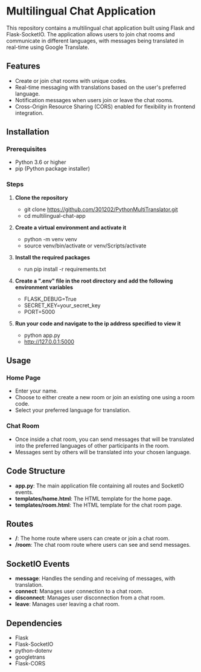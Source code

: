 # Multilingual Chat Application

This repository contains a multilingual chat application built using Flask and Flask-SocketIO. The application allows users to join chat rooms and communicate in different languages, with messages being translated in real-time using Google Translate.

## Features

- Create or join chat rooms with unique codes.
- Real-time messaging with translations based on the user's preferred language.
- Notification messages when users join or leave the chat rooms.
- Cross-Origin Resource Sharing (CORS) enabled for flexibility in frontend integration.

## Installation

### Prerequisites

- Python 3.6 or higher
- pip (Python package installer)

### Steps

1. **Clone the repository**
   - git clone https://github.com/301202/PythonMultiTranslator.git
   - cd multilingual-chat-app

2. **Create a virtual environment and activate it**
    - python -m venv venv
    - source venv/bin/activate  or  venv/Scripts/activate

3. **Install the required packages** 
    - run pip install -r requirements.txt

4. **Create a ".env" file in the root directory and add the following environment variables**
    - FLASK_DEBUG=True
    - SECRET_KEY=your_secret_key
    - PORT=5000

5. **Run your code and navigate to the ip address specified to view it**
    - python app.py
    - http://127.0.0.1:5000

## Usage

### Home Page
- Enter your name.
- Choose to either create a new room or join an existing one using a room code.
- Select your preferred language for translation.

### Chat Room
- Once inside a chat room, you can send messages that will be translated into the preferred languages of other participants in the room.
- Messages sent by others will be translated into your chosen language.

## Code Structure

- **app.py**: The main application file containing all routes and SocketIO events.
- **templates/home.html**: The HTML template for the home page.
- **templates/room.html**: The HTML template for the chat room page.

## Routes

- **/**: The home route where users can create or join a chat room.
- **/room**: The chat room route where users can see and send messages.

## SocketIO Events

- **message**: Handles the sending and receiving of messages, with translation.
- **connect**: Manages user connection to a chat room.
- **disconnect**: Manages user disconnection from a chat room.
- **leave**: Manages user leaving a chat room.

## Dependencies

- Flask
- Flask-SocketIO
- python-dotenv
- googletrans
- Flask-CORS